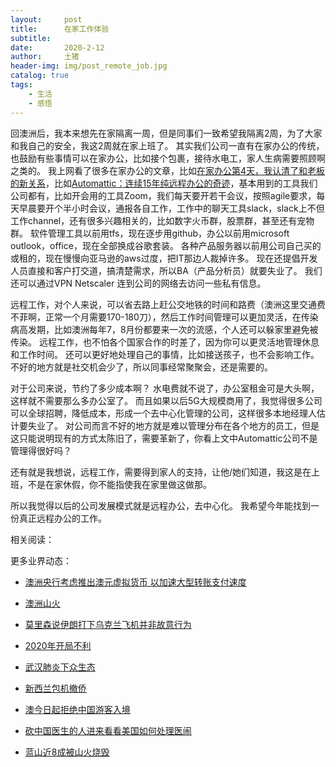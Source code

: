 ```yaml
---
layout:     post
title:      在家工作体验
subtitle:   
date:       2020-2-12
author:     土猪
header-img: img/post_remote_job.jpg
catalog: true
tags:
    - 生活
    - 感悟
---
```




回澳洲后，我本来想先在家隔离一周，但是同事们一致希望我隔离2周，为了大家和我自己的安全，我这2周就在家上班了。 其实我们公司一直有在家办公的传统，也鼓励有些事情可以在家办公，比如接个包裹，接待水电工，家人生病需要照顾啊之类的。 我上网看了很多在家办公的文章，比如[在家办公第4天，我认清了和老板的新关系](https://mp.weixin.qq.com/s/rUI7zRDoSF_L-wICzkBAdQ)，比如[Automattic：连续15年纯远程办公的奇迹](https://yueguangboke.wordpress.com/2020/02/09/automattic%ef%bc%9a%e8%bf%9e%e7%bb%ad15%e5%b9%b4%e7%ba%af%e8%bf%9c%e7%a8%8b%e5%8a%9e%e5%85%ac%e7%9a%84%e5%a5%87%e8%bf%b9/)，基本用到的工具我们公司都有，比如开会用的工具Zoom，我们每天要开若干会议，按照agile要求，每天早晨要开个半小时会议，通报各自工作，工作中的聊天工具slack，slack上不但工作channel，还有很多兴趣相关的，比如数字火币群，股票群，甚至还有宠物群。 软件管理工具以前用tfs，现在逐步用github，办公以前用microsoft outlook，office，现在全部换成谷歌套装。 各种产品服务器以前用公司自己买的或租的，现在慢慢向亚马逊的aws过度，把IT那边人裁掉许多。 现在还提倡开发人员直接和客户打交道，搞清楚需求，所以BA（产品分析员）就要失业了。  我们还可以通过VPN Netscaler 连到公司的网络去访问一些私有信息。 



远程工作，对个人来说，可以省去路上赶公交地铁的时间和路费（澳洲这里交通费不菲啊，正常一个月需要170-180刀），然后工作时间管理可以更加灵活，在传染病高发期，比如澳洲每年7，8月份都要来一次的流感，个人还可以躲家里避免被传染。 远程工作，也不怕各个国家合作的时差了，因为你可以更灵活地管理休息和工作时间。 还可以更好地处理自己的事情，比如接送孩子，也不会影响工作。  不好的地方就是社交机会少了，所以同事经常聚聚会，还是需要的。



对于公司来说，节约了多少成本啊？ 水电费就不说了，办公室租金可是大头啊，这样就不需要那么多办公室了。 而且如果以后5G大规模商用了，我觉得很多公司可以全球招聘，降低成本，形成一个去中心化管理的公司，这样很多本地经理人估计要失业了。 对公司而言不好的地方就是难以管理分布在各个地方的员工，但是这只能说明现有的方式太陈旧了，需要革新了，你看上文中Automattic公司不是管理得很好吗？ 



还有就是我想说，远程工作，需要得到家人的支持，让他/她们知道，我这是在上班，不是在家休假，你不能指使我在家里做这做那。


所以我觉得以后的公司发展模式就是远程办公，去中心化。  我希望今年能找到一份真正远程办公的工作。


相关阅读：


更多业界动态：

- [澳洲央行考虑推出澳元虚拟货币 以加速大型转账支付速度](http://livinginau.life/2020/01/12/%E6%BE%B3%E6%B4%B2%E5%A4%AE%E8%A1%8C%E8%80%83%E8%99%91%E6%8E%A8%E5%87%BA%E6%BE%B3%E5%85%83%E8%99%9A%E6%8B%9F%E8%B4%A7%E5%B8%81/)

- [澳洲山火](http://livinginau.life/2020/01/11/%E6%BE%B3%E6%B4%B2%E5%B1%B1%E7%81%AB/)

- [莫里森说伊朗打下乌克兰飞机并非故意行为](http://livinginau.life/2020/01/11/%E4%BC%8A%E6%9C%97%E6%89%93%E4%B8%8B%E4%B9%8C%E5%85%8B%E5%85%B0%E9%A3%9E%E6%9C%BA%E5%B9%B6%E9%9D%9E%E6%95%85%E6%84%8F%E8%A1%8C%E4%B8%BA/)

- [2020年开局不利](http://livinginau.life/2020/02/06/2020%E5%BC%80%E5%B1%80%E4%B8%8D%E5%88%A9/)

- [武汉肺炎下众生态](http://livinginau.life/2020/02/03/%E6%AD%A6%E6%B1%89%E8%82%BA%E7%82%8E%E4%B8%8B%E4%BC%97%E7%94%9F%E6%80%81/)

- [新西兰包机撤侨](http://livinginau.life/2020/02/03/%E6%96%B0%E8%A5%BF%E5%85%B0%E5%B0%86%E5%8C%85%E6%9C%BA%E6%8A%8A%E6%BE%B3%E6%B4%B2%E5%92%8C%E6%96%B0%E8%A5%BF%E5%85%B0%E5%85%AC%E6%B0%91%E5%B8%A6%E7%A6%BB%E6%AD%A6%E6%B1%89%E5%89%8D%E5%BE%80%E6%96%B0%E8%A5%BF%E5%85%B0/)

- [澳今日起拒绝中国游客入境](http://livinginau.life/2020/02/01/%E6%BE%B3%E6%B4%B2%E4%BB%8E%E4%BB%8A%E6%97%A5%E8%B5%B7%E6%8B%92%E7%BB%9D%E4%BB%8E%E4%B8%AD%E5%9B%BD%E6%9D%A5%E7%9A%84%E4%BA%BA%E5%85%A5%E5%A2%83/)

- [砍中国医生的人进来看看美国如何处理医闹](http://livinginau.life/2020/01/30/%E7%A0%8D%E4%B8%AD%E5%9B%BD%E5%8C%BB%E7%94%9F%E7%9A%84/)

- [蓝山近8成被山火烧毁](http://livinginau.life/2020/01/20/%E8%93%9D%E5%B1%B1%E8%BF%91%E5%85%AB%E6%88%90%E8%A2%AB%E6%9E%97%E7%81%AB%E7%83%A7%E6%AF%81/)